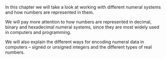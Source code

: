 In this chapter we will take a look at working with different numeral systems and how numbers are represented in them. 

We will pay more attention to how numbers are represented in decimal, binary and hexadecimal numeral systems, since they are most widely used in computers and programming. 

We will also explain the different ways for encoding numeral data in computers – signed or unsigned integers and the different types of real numbers.
